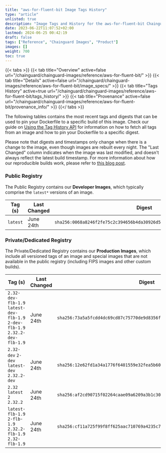 ```yaml
---
title: "aws-for-fluent-bit Image Tags History"
type: "article"
unlisted: true
description: "Image Tags and History for the aws-for-fluent-bit Chainguard Image"
date: 2023-06-22T11:07:52+02:00
lastmod: 2024-06-25 00:42:19
draft: false
tags: ["Reference", "Chainguard Images", "Product"]
images: []
weight: 700
toc: true
---
```


{{< tabs >}}
{{< tab title="Overview" active=false url="/chainguard/chainguard-images/reference/aws-for-fluent-bit/" >}}
{{< tab title="Details" active=false url="/chainguard/chainguard-images/reference/aws-for-fluent-bit/image_specs/" >}}
{{< tab title="Tags History" active=true url="/chainguard/chainguard-images/reference/aws-for-fluent-bit/tags_history/" >}}
{{< tab title="Provenance" active=false url="/chainguard/chainguard-images/reference/aws-for-fluent-bit/provenance_info/" >}}
{{</ tabs >}}

The following tables contains the most recent tags and digests that can be used to pin your Dockerfile to a specific build of this image. Check our guide on [Using the Tag History API](/chainguard/chainguard-images/using-the-tag-history-api/) for information on how to fetch all tags from an image and how to pin your Dockerfile to a specific digest.

Please note that digests and timestamps only change when there is a change to the image, even though images are rebuilt every night. The "Last Changed" column indicates when the image was last modified, and doesn't always reflect the latest build timestamp. For more information about how our reproducible builds work, please refer to [this blog post](https://www.chainguard.dev/unchained/reproducing-chainguards-reproducible-image-builds).

### Public Registry
The Public Registry contains our **Developer Images**, which typically comprise the `latest*` versions of an image.

| Tag (s)   | Last Changed | Digest                                                                    |
|-----------|--------------|---------------------------------------------------------------------------|
|  `latest` | June 24th    | `sha256:0068a8246f2fe75c2c394656b4da30926d58d758c26af95188585d90b255c1d4` |


### Private/Dedicated Registry
The Private/Dedicated Registry contains our **Production Images**, which include all versioned tags of an image and special images that are not available in the public registry (including FIPS images and other custom builds).

| Tag (s)                                                                       | Last Changed | Digest                                                                    |
|-------------------------------------------------------------------------------|--------------|---------------------------------------------------------------------------|
|  `2.32-dev-flb-1.9` `latest-dev-flb-1.9` `2-dev-flb-1.9` `2.32.2-dev-flb-1.9` | June 24th    | `sha256:73a5a5fcdd4dc69cd87c75770de9d8356fa5d7715532f3c537f48cd1258c7c7f` |
|  `2.32-dev` `2-dev` `latest-dev` `2.32.2-dev`                                 | June 24th    | `sha256:12e62fd1a34a1776f6401559e32fea5b600c877554c87c3847dd72b78931875c` |
|  `2.32` `latest` `2` `2.32.2`                                                 | June 24th    | `sha256:af2cd90715f02264caae09a6209a3b1c30f531485f314bb2cf0491d27b04b0e4` |
|  `latest-flb-1.9` `2-flb-1.9` `2.32.2-flb-1.9` `2.32-flb-1.9`                 | June 24th    | `sha256:cf11a725f99f8ff625aac710769a4235c7bf46a330e89c66964fbba61921d693` |

